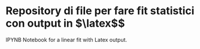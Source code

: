 # Repository di file per fare fit statistici con output in $\latex$$
IPYNB Notebook for a linear fit with Latex output.
